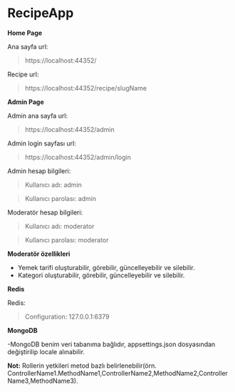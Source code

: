 # RecipeApp

**Home Page**

Ana sayfa url:
>https://localhost:44352/

Recipe url:
>https://localhost:44352/recipe/slugName


**Admin Page**

Admin ana sayfa url:
>https://localhost:44352/admin

Admin login sayfası url:
>https://localhost:44352/admin/login

Admin hesap bilgileri:
>Kullanıcı adı: admin

>Kullanıcı parolası: admin

Moderatör hesap bilgileri:
>Kullanıcı adı: moderator

>Kullanıcı parolası: moderator

**Moderatör özellikleri**

- Yemek tarifi oluşturabilir, görebilir, güncelleyebilir ve silebilir.
- Kategori oluşturabilir, görebilir, güncelleyebilir ve silebilir.


**Redis**

Redis:
>Configuration: 127.0.0.1:6379

**MongoDB**

-MongoDB benim veri tabanıma bağlıdır, appsettings.json dosyasından değiştirilip locale alınabilir.

**Not:** Rollerin yetkileri metod bazlı belirlenebilir(örn. ControllerName1.MethodName1,ControllerName2,MethodName2,ControllerName3,MethodName3).
